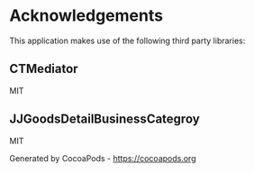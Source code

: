 # Acknowledgements
This application makes use of the following third party libraries:

## CTMediator

MIT


## JJGoodsDetailBusinessCategroy

MIT

Generated by CocoaPods - https://cocoapods.org
